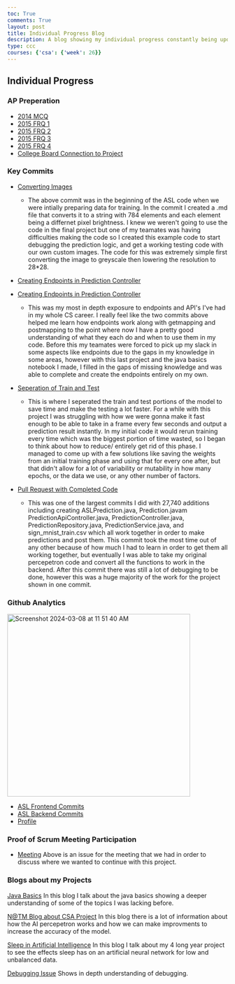 ```yaml
---
toc: True
comments: True
layout: post
title: Individual Progress Blog
description: A blog showing my individual progress constantly being updated and renewed to show at the beginning of individual reviews.
type: ccc
courses: {'csa': {'week': 26}}
---
```


## Individual Progress

### AP Preperation
- [2014 MCQ](https://ant11234.github.io/BazhRepo//2024/01/12/IndividualReview_IPYNB_2_.html)
- [2015 FRQ 1](https://ant11234.github.io/BazhRepo//2024/02/26/2015FRQ1_IPYNB_2_.html)
- [2015 FRQ 2](https://ant11234.github.io/BazhRepo//2024/02/26/2015FRQ2_IPYNB_2_.html)
- [2015 FRQ 3](https://ant11234.github.io/BazhRepo//2024/02/26/2015FRQ3_IPYNB_2_.html)
- [2015 FRQ 4](https://ant11234.github.io/BazhRepo//2024/02/26/2015FRQ4_IPYNB_2_.html)
- [College Board Connection to Project](https://ant11234.github.io/BazhRepo//2024/02/26/2015FRQIssue_IPYNB_2_.html)



### Key Commits

- [Converting Images](https://github.com/The-GPT-Warriors/ASLFrontend/commit/a8d827cde723e1873dfbc093bd1e424233ad934e)
    - The above commit was in the beginning of the ASL code when we were intially preparing data for training. In the commit I created a .md file that converts it to a string with 784 elements and each element being a differnet pixel brightness. I knew we weren't going to use the code in the final project but one of my teamates was having difficulties making the code so I created this example code to start debugging the prediction logic, and get a working testing code with our own custom images. The code for this was extremely simple first converting the image to greyscale then lowering the resolution to 28*28.



- [Creating Endpoints in Prediction Controller](https://github.com/The-GPT-Warriors/ASLBackend/commit/b26ad4edac1b165a95984c56a7280741021abbb6#diff-bda377c91fb146c295f0e2e7a09e663152e2a7512f260484f4a21277d5f69b12)
- [Creating Endpoints in Prediction Controller](https://github.com/The-GPT-Warriors/ASLBackend/commit/082ae9c269aebf051c2971f38fbf10de8f475592#diff-fae415e081e1810c8e3938ba9d61d732ed228c2998667fdcb51129c683072f67)
    - This was my most in depth exposure to endpoints and API's I've had in my whole CS career. I really feel like the two commits above helped me learn how endpoints work along with getmapping and postmapping to the point where now I have a pretty good understanding of what they each do and when to use them in my code. Before this my teamates were forced to pick up my slack in some aspects like endpoints due to the gaps in my knowledge in some areas, however with this last project and the java basics notebook I made, I filled in the gaps of missing knowledge and was able to complete and create the endpoints entirely on my own.



- [Seperation of Train and Test](https://github.com/The-GPT-Warriors/ASLBackend/commit/1c08358564803b3758bb9f4263792ef1e5ef2b01#diff-24ca48810b6f13fe0c2e7845df6c1fb4e571bab9451d89792de7b336cec55924)
    - This is where I seperated the train and test portions of the model to save time and make the testing a lot faster. For a while with this project I was struggling with how we were gonna make it fast enough to be able to take in a frame every few seconds and output a prediction result instantly. In my initial code it would rerun training every time which was the biggest portion of time wasted, so I began to think about how to reduce/ entirely get rid of this phase. I managed to come up with a few solutions like saving the weights from an initial training phase and using that for every one after, but that didn't allow for a lot of variability or mutability in how many epochs, or the data we use, or any other number of factors.


- [Pull Request with Completed Code](https://github.com/The-GPT-Warriors/ASLBackend/commit/f62a4eb5360875c610e51fd861784c6ed45d042c#diff-c1d0060828e727060debdfd692dc803aa90ed73aadc40fe3703edc5ebfcd2a0d)
    - This was one of the largest commits I did with 27,740 additions including creating ASLPrediction.java, Prediction.javam PredictionApiController.java, PredictionController.java, PredictionRepository.java, PredictionService.java, and sign_mnist_train.csv which all work together in order to make predictions and post them. This commit took the most time out of any other because of how much I had to learn in order to get them all working together, but eventually I was able to take my original percepetron code and convert all the functions to work in the backend. After this commit there was still a lot of debugging to be done, however this was a huge majority of the work for the project shown in one commit.



### Github Analytics

<img width="418" alt="Screenshot 2024-03-08 at 11 51 40 AM" src="https://github.com/Ant11234/BazhRepo/assets/40652645/a685c84f-7f08-4a52-9060-a2a5c6258a52">

- [ASL Frontend Commits](https://github.com/The-GPT-Warriors/ASLFrontend/commits/main/?author=Ant11234)
- [ASL Backend Commits](https://github.com/The-GPT-Warriors/ASLBackend/commits/master/?author=Ant11234)
- [Profile](https://github.com/Ant11234)


### Proof of Scrum Meeting Participation

- [Meeting](https://github.com/The-GPT-Warriors/ASLFrontend/issues/29)
Above is an issue for the meeting that we had in order to discuss where we wanted to continue with this project.



### Blogs about my Projects

[Java Basics](https://ant11234.github.io/BazhRepo//2024/02/28/JavaBasics_IPYNB_2_.html)
In this blog I talk about the java basics showing a deeper understanding of some of the topics I was lacking before.


[N@TM Blog about CSA Project](https://ant11234.github.io/BazhRepo//2024/02/16/N@TMBlog_IPYNB_2_.html)
In this blog there is a lot of information about how the AI percepetron works and how we can make improvments to increase the accuracy of the model.


[Sleep in Artificial Intelligence](https://ant11234.github.io/BazhRepo//2024/02/28/SleepInArtificialIntelligence_IPYNB_2_.html)
In this blog I talk about my 4 long year project to see the effects sleep has on an artificial neural network for low and unbalanced data.


[Debugging Issue](https://github.com/Ant11234/BazhRepo/issues/16)
Shows in depth understanding of debugging.
